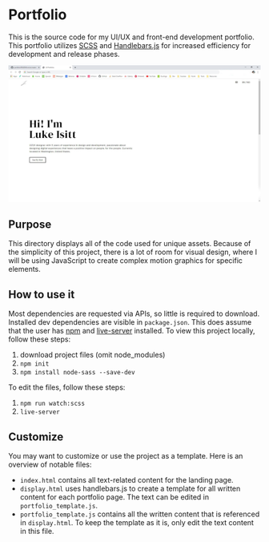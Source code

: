 # Portfolio
This is the source code for my UI/UX and front-end development portfolio. This portfolio utilizes [SCSS](https://github.com/sass/sass) and [Handlebars.js](https://handlebarsjs.com/) for increased efficiency for development and release phases.

![Landing Page](img/portfolio.JPG)

## Purpose
This directory displays all of the code used for unique assets. Because of the simplicity of this project, there is a lot of room for visual design, where I will be using JavaScript to create complex motion graphics for specific elements. 

## How to use it
Most dependencies are requested via APIs, so little is required to download. Installed dev dependencies are visible in `package.json`. This does assume that the user has [npm](https://www.npmjs.com/) and [live-server](https://www.npmjs.com/package/live-server) installed. To view this project locally, follow these steps:

1. download project files (omit node_modules)
2. `npm init`
3. `npm install node-sass --save-dev`

To edit the files, follow these steps:
1. `npm run watch:scss`
2. `live-server`

## Customize
You may want to customize or use the project as a template. Here is an overview of notable files:
- `index.html` contains all text-related content for the landing page.
- `display.html` uses handlebars.js to create a template for all written content for each portfolio page. The text can be edited in `portfolio_template.js`.
- `portfolio_template.js` contains all the written content that is referenced in `display.html`. To keep the template as it is, only edit the text content in this file. 
